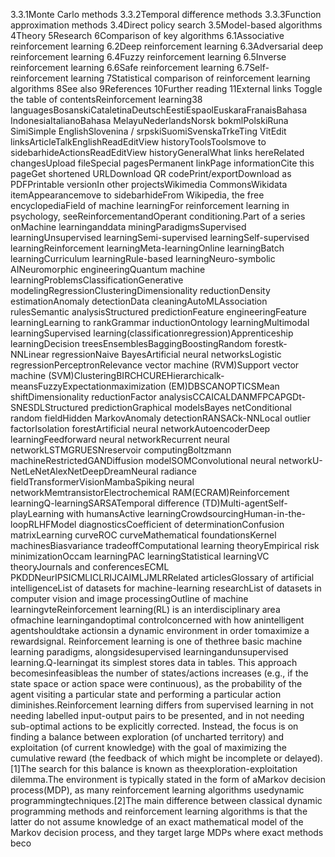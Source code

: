  3.3.1Monte Carlo methods 3.3.2Temporal difference methods 3.3.3Function approximation methods 3.4Direct policy search 3.5Model-based algorithms 4Theory 5Research 6Comparison of key algorithms 6.1Associative reinforcement learning 6.2Deep reinforcement learning 6.3Adversarial deep reinforcement learning 6.4Fuzzy reinforcement learning 6.5Inverse reinforcement learning 6.6Safe reinforcement learning 6.7Self-reinforcement learning 7Statistical comparison of reinforcement learning algorithms 8See also 9References 10Further reading 11External links Toggle the table of contentsReinforcement learning38 languagesBosanskiCataletinaDeutschEestiEspaolEuskaraFranaisBahasa IndonesiaItalianoBahasa MelayuNederlandsNorsk bokmlPolskiRuna SimiSimple EnglishSlovenina / srpskiSuomiSvenskaTrkeTing VitEdit linksArticleTalkEnglishReadEditView historyToolsToolsmove to sidebarhideActionsReadEditView historyGeneralWhat links hereRelated changesUpload fileSpecial pagesPermanent linkPage informationCite this pageGet shortened URLDownload QR codePrint/exportDownload as PDFPrintable versionIn other projectsWikimedia CommonsWikidata itemAppearancemove to sidebarhideFrom Wikipedia, the free encyclopediaField of machine learningFor reinforcement learning in psychology, seeReinforcementandOperant conditioning.Part of a series onMachine learninganddata miningParadigmsSupervised learningUnsupervised learningSemi-supervised learningSelf-supervised learningReinforcement learningMeta-learningOnline learningBatch learningCurriculum learningRule-based learningNeuro-symbolic AINeuromorphic engineeringQuantum machine learningProblemsClassificationGenerative modelingRegressionClusteringDimensionality reductionDensity estimationAnomaly detectionData cleaningAutoMLAssociation rulesSemantic analysisStructured predictionFeature engineeringFeature learningLearning to rankGrammar inductionOntology learningMultimodal learningSupervised learning(classificationregression)Apprenticeship learningDecision treesEnsemblesBaggingBoostingRandom forestk-NNLinear regressionNaive BayesArtificial neural networksLogistic regressionPerceptronRelevance vector machine (RVM)Support vector machine (SVM)ClusteringBIRCHCUREHierarchicalk-meansFuzzyExpectationmaximization (EM)DBSCANOPTICSMean shiftDimensionality reductionFactor analysisCCAICALDANMFPCAPGDt-SNESDLStructured predictionGraphical modelsBayes netConditional random fieldHidden MarkovAnomaly detectionRANSACk-NNLocal outlier factorIsolation forestArtificial neural networkAutoencoderDeep learningFeedforward neural networkRecurrent neural networkLSTMGRUESNreservoir computingBoltzmann machineRestrictedGANDiffusion modelSOMConvolutional neural networkU-NetLeNetAlexNetDeepDreamNeural radiance fieldTransformerVisionMambaSpiking neural networkMemtransistorElectrochemical RAM(ECRAM)Reinforcement learningQ-learningSARSATemporal difference (TD)Multi-agentSelf-playLearning with humansActive learningCrowdsourcingHuman-in-the-loopRLHFModel diagnosticsCoefficient of determinationConfusion matrixLearning curveROC curveMathematical foundationsKernel machinesBiasvariance tradeoffComputational learning theoryEmpirical risk minimizationOccam learningPAC learningStatistical learningVC theoryJournals and conferencesECML PKDDNeurIPSICMLICLRIJCAIMLJMLRRelated articlesGlossary of artificial intelligenceList of datasets for machine-learning researchList of datasets in computer vision and image processingOutline of machine learningvteReinforcement learning(RL) is an interdisciplinary area ofmachine learningandoptimal controlconcerned with how anintelligent agentshouldtake actionsin a dynamic environment in order tomaximize a rewardsignal. Reinforcement learning is one of thethree basic machine learning paradigms, alongsidesupervised learningandunsupervised learning.Q-learningat its simplest stores data in tables. This approach becomesinfeasibleas the number of states/actions increases (e.g., if the state space or action space were continuous), as the probability of the agent visiting a particular state and performing a particular action diminishes.Reinforcement learning differs from supervised learning in not needing labelled input-output pairs to be presented, and in not needing sub-optimal actions to be explicitly corrected. Instead, the focus is on finding a balance between exploration (of uncharted territory) and exploitation (of current knowledge) with the goal of maximizing the cumulative reward (the feedback of which might be incomplete or delayed).[1]The search for this balance is known as theexploration-exploitation dilemma.The environment is typically stated in the form of aMarkov decision process(MDP), as many reinforcement learning algorithms usedynamic programmingtechniques.[2]The main difference between classical dynamic programming methods and reinforcement learning algorithms is that the latter do not assume knowledge of an exact mathematical model of the Markov decision process, and they target large MDPs where exact methods beco